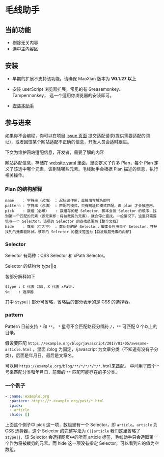 
# 毛线助手

## 当前功能

* 剔除无关内容
* 选中主内容区

## 安装

* 早期的扩展不支持该功能，请确保 MaoXian 版本为 **V0.1.27 以上**
* 安装 userScript 浏览器扩展，常见的有 Greasemonkey、 Tampermonkey， 选一个适用你浏览器的安装即可。

* [安装本助手](https://mika-cn.github.io/maoxian-web-clipper/assistant/index.user.js)

## 参与进来

如果你不会编程，你可以在项目 [issue 页面](https://github.com/mika-cn/maoxian-web-clipper/issues) 提交适配请求(提供需要适配的网址)，或者回馈某个网站适配不正确的信息，开发人员会适时跟进。

下文为维护网站适配信息，开发者，需要了解的内容

网站适配信息，存储在 [website.yaml](website.yaml) 里面，里面定义了许多 Plan，每个 Plan 定义了该选中哪个元素，该剔除哪些元素。毛线助手会根据 Plan 描述的信息，执行相关操作。

### Plan 的结构解释

```
name    : 字符串（必填） : 起标识作用，直接填写域名即可
pattern : 字符串（必填） : 匹配的模式，只有网址和模式匹配，该 plan 才会被应用。
pick    : 数组（必填）   : 数组存的是 Selector，脚本会按 Selector 的顺序，找到第一个匹配的元素（该元素即：将被裁剪的元素），就会停止查找。一般情况下，这里只需要填写一个 Selector。该项的 Selector 的查找范围为【整个文档】
hide    : 数组（可为空） : 数组存的是 Selector，脚本会应用每个 Selector，并把找到的元素剔除掉。该项的 Selector 的查找范围为【将被裁剪元素的内部】
```


### Selector

Selector 有两种：CSS Selector 和 xPath Selector。

Selector 的结构为 $type||$q

各部分解释如下
```
$type : C 代表 CSS, X 代表 xPath.
$q    : 选择器
```
其中 `$type||` 部分可省略，省略后的部分表示的是 CSS 的选择器。

### pattern

Pattern 目前支持 `*` 和 `**`。 `*` 星号不会匹配路径分隔符 `/`，`**` 可匹配 0 个以上的目录。

假设要匹配 `https://example.org/blog/javascript/2017/01/05/awesome-article.html` ，里面 /blog 为固定，/javascript 为文章分类（不知道有没有子分类），后面是年月日，最后是文章名。

可以用 `https://example.org/blog/**/*/*/*/*/*.html`来匹配。 中间用了四个 `*` 号来匹配分类和年月日，前面的 `**` 匹配可能存在的子分类。


### 一个例子

```yaml
- :name: example.org
  :pattern: https://*.example.org/post/*.html
  :pick:
  - article
  :hide: []
```

上面这个例子中 pick 这一项，数组里有一个 Selector，即 `article`。`article` 为 CSS 选择器，这个 Selector 的完整写法为 `C||article` 我们这里省略了 `$type||`，该 Selector 会选择网页中的所有 article 标签，毛线助手只会选取第一个作为将被裁剪的元素。而 hide 这一项没有指定 Selector，可以看到它的值为空数组。
